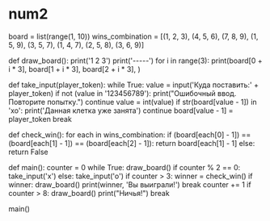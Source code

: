 # num2
board = list(range(1, 10))
wins_combination = [(1, 2, 3), (4, 5, 6), (7, 8, 9), (1, 5, 9), (3, 5, 7), (1, 4, 7), (2, 5, 8), (3, 6, 9)]


def draw_board():
    print('1 2 3')
    print('-----')
    for i in range(3):
        print(board[0 + i * 3], board[1 + i * 3], board[2 + i * 3], )


def take_input(player_token):
    while True:
        value = input('Куда поставить:' + player_token)
        if not (value in '123456789'):
            print("Ошибочный ввод. Повторите попытку.")
            continue
        value = int(value)
        if str(board[value - 1]) in 'xo':
            print('Данная клетка уже занята')
            continue
        board[value - 1] = player_token
        break


def check_win():
    for each in wins_combination:
        if (board[each[0] - 1]) == (board[each[1] - 1]) == (board[each[2] - 1]):
            return board[each[1] - 1]
    else:
        return False


def main():
    counter = 0
    while True:
        draw_board()
        if counter % 2 == 0:
            take_input('x')
        else:
            take_input('o')
            if counter > 3:
                winner = check_win()
                if winner:
                    draw_board()
                    print(winner, 'Вы выиграли!')
                    break
        counter += 1
        if counter > 8:
            draw_board()
            print("Ничья!")
            break


main()
